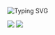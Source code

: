 ![![Typing SVG](https://readme-typing-svg.herokuapp.com?lines=Hi%2C+my+name+is+Yakov)](https://git.io/typing-svg)

![](https://github-profile-summary-cards.vercel.app/api/cards/profile-details?username=potapovjakov&theme=github_dark)
![](https://github-profile-summary-cards.vercel.app/api/cards/stats?username=potapovjakov&theme=github_dark)
<!--
**potapovjakov/potapovjakov** is a ✨ _special_ ✨ repository because its `README.md` (this file) appears on your GitHub profile.

Here are some ideas to get you started:

- 🔭 I’m currently working on ...
- 🌱 I’m currently learning ...
- 👯 I’m looking to collaborate on ...
- 🤔 I’m looking for help with ...
- 💬 Ask me about ...
- 📫 How to reach me: ...
- 😄 Pronouns: ...
- ⚡ Fun fact: ...
-->
